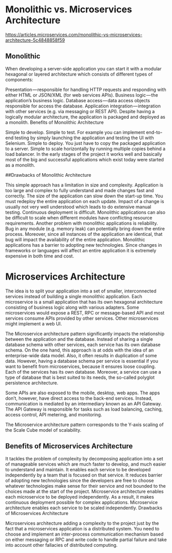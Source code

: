 # Monolithic vs. Microservices Architecture

https://articles.microservices.com/monolithic-vs-microservices-architecture-5c4848858f59

## Monolithic

When developing a server-side application you can start it with a modular hexagonal or layered architecture which consists of different types of components:

Presentation — responsible for handling HTTP requests and responding with either HTML or JSON/XML (for web services APIs).
Business logic — the application’s business logic.
Database access — data access objects responsible for access the database.
Application integration — integration with other services (e.g. via messaging or REST API).
Despite having a logically modular architecture, the application is packaged and deployed as a monolith. Benefits of Monolithic Architecture

Simple to develop.
Simple to test. For example you can implement end-to-end testing by simply launching the application and testing the UI with Selenium.
Simple to deploy. You just have to copy the packaged application to a server.
Simple to scale horizontally by running multiple copies behind a load balancer.
In the early stages of the project it works well and basically most of the big and successful applications which exist today were started as a monolith.

##Drawbacks of Monolithic Architecture

This simple approach has a limitation in size and complexity.
Application is too large and complex to fully understand and made changes fast and correctly.
The size of the application can slow down the start-up time.
You must redeploy the entire application on each update.
Impact of a change is usually not very well understood which leads to do extensive manual testing.
Continuous deployment is difficult.
Monolithic applications can also be difficult to scale when different modules have conflicting resource requirements.
Another problem with monolithic applications is reliability. Bug in any module (e.g. memory leak) can potentially bring down the entire process. Moreover, since all instances of the application are identical, that bug will impact the availability of the entire application.
Monolithic applications has a barrier to adopting new technologies. Since changes in frameworks or languages will affect an entire application it is extremely expensive in both time and cost.

# Microservices Architecture
The idea is to split your application into a set of smaller, interconnected services instead of building a single monolithic application. Each microservice is a small application that has its own hexagonal architecture consisting of business logic along with various adapters. Some microservices would expose a REST, RPC or message-based API and most services consume APIs provided by other services. Other microservices might implement a web UI.

The Microservice architecture pattern significantly impacts the relationship between the application and the database. Instead of sharing a single database schema with other services, each service has its own database schema. On the one hand, this approach is at odds with the idea of an enterprise-wide data model. Also, it often results in duplication of some data. However, having a database schema per service is essential if you want to benefit from microservices, because it ensures loose coupling. Each of the services has its own database. Moreover, a service can use a type of database that is best suited to its needs, the so-called polyglot persistence architecture.

Some APIs are also exposed to the mobile, desktop, web apps. The apps don’t, however, have direct access to the back-end services. Instead, communication is mediated by an intermediary known as an API Gateway. The API Gateway is responsible for tasks such as load balancing, caching, access control, API metering, and monitoring.


The Microservice architecture pattern corresponds to the Y-axis scaling of the Scale Cube model of scalability.

## Benefits of Microservices Architecture

It tackles the problem of complexity by decomposing application into a set of manageable services which are much faster to develop, and much easier to understand and maintain.
It enables each service to be developed independently by a team that is focused on that service.
It reduces barrier of adopting new technologies since the developers are free to choose whatever technologies make sense for their service and not bounded to the choices made at the start of the project.
Microservice architecture enables each microservice to be deployed independently. As a result, it makes continuous deployment possible for complex applications.
Microservice architecture enables each service to be scaled independently.
Drawbacks of Microservices Architecture

Microservices architecture adding a complexity to the project just by the fact that a microservices application is a distributed system. You need to choose and implement an inter-process communication mechanism based on either messaging or RPC and write code to handle partial failure and take into account other fallacies of distributed computing.
